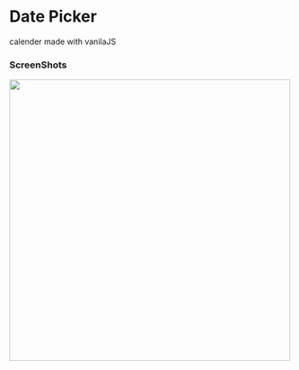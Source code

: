 # Date Picker
calender made with vanilaJS

### ScreenShots
<img width="500" src="https://user-images.githubusercontent.com/50590192/76142266-33a1b380-60af-11ea-804e-5ad104c2fd3c.png">
